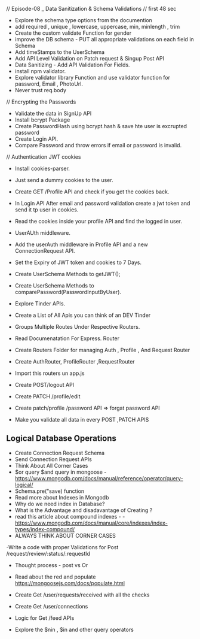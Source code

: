 //  Episode-08 _ Data Sanitization & Schema Validations  // first  48 sec

- Explore the schema type options from the documention
- add required ,  unique , lowercase, uppercase, min, minlength , trim
- Create the custom validate Function for gender 
- improve the DB schema  - PUT all appropriate validations on each field in Schema 
- Add timeStamps to the UserSchema
- Add API Level Validation on Patch request & Singup Post API
- Data Sanitizing  - Add API Validation For Fields.
- install npm validator.
- Explore validator library Function and use validator function for password, Email , PhotoUrl.
- Never trust req.body

// Encrypting the Passwords

- Validate the data in SignUp API
- Install bcrypt Package
- Create PasswordHash using bcrypt.hash & save hte user is excrupted password
- Create Login API.
- Compare Password and throw errors if email or password is invalid.

// Authentication JWT  cookies 

- Install cookies-parser.
- Just send a dummy cookies to the user.
- Create GET /Profile API and check if you get the cookies back.
- In Login API After email and password validation create a jwt token and send it tp user in  cookies.
- Read the cookies inside your profile API and find the logged in user.

- UserAUth middleware.
- Add the userAuth middleware in Profile API and a new ConnectionRequest API.
- Set the Expiry of JWT token and cookies to 7 Days.
- Create UserSchema Methods to getJWT();
- Create UserSchema Methods to  comparePassword(PasswordInputByUser).

- Explore Tinder APIs.
- Create a List of All Apis you can think of an DEV Tinder
- Groups Multiple Routes Under Respective Routers.
- Read Documenatation  For Express. Router 
- Create Routers Folder for managing Auth , Profile , And Request Router
- Create AuthRouter, ProfileRouter ,RequestRouter
- Import this routers un app.js
- Create POST/logout API 
- Create PATCH /profile/edit 
- Create patch/profile /password API  => forgat password API
- Make you validate all data in every POST ,PATCH APIS

## Logical Database Operations
 
- Create Connection Request Schema
- Send Connection Request APIs
- Think About All Corner Cases
- $or query $and query in mongoose  -  https://www.mongodb.com/docs/manual/reference/operator/query-logical/
- Schema.pre("save) function 
- Read more about Indexes in Mongodb
- Why do we need index in Database?
- What is the Advantage and disadavantage of Creating ? 
- read this article about compound indexes -  - https://www.mongodb.com/docs/manual/core/indexes/index-types/index-compound/
- ALWAYS THINK ABOUT CORNER CASES


-Write a code with proper Validations for Post /request/review/:status/:requestId
- Thought process  - post  vs Or
- Read about the red and populate  https://mongoosejs.com/docs/populate.html
- Create Get /user/requests/received  with all the checks 
- Create Get /user/connections

- Logic for Get /feed APIs
- Explore the $nin , $in and other query operators
